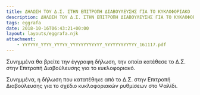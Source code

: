 ```yaml
---
title: ΔΗΛΩΣΗ ΤΟΥ Δ.Σ. ΣΤΗΝ ΕΠΙΤΡΟΠΗ ΔΙΑΒΟΥΛΕΥΣΗΣ ΓΙΑ ΤΟ ΚΥΚΛΟΦΟΡΙΑΚΟ
description: ΔΗΛΩΣΗ ΤΟΥ Δ.Σ. ΣΤΗΝ ΕΠΙΤΡΟΠΗ ΔΙΑΒΟΥΛΕΥΣΗΣ ΓΙΑ ΤΟ ΚΥΚΛΟΦΟΡΙΑΚΟ
tags: eggrafa
date: 2018-10-16T06:43:21+00:00
layout: layouts/eggrafa.njk
attachment:
    - YYYYYY_YYYY_YYYYY_YYYYYYYYYYYY_YYYYYYYYYYYY_161117.pdf
---
```

Συνημμένα θα βρείτε την έγγραφη δήλωση, την οποία κατέθεσε το Δ.Σ. στην Επιτροπή Διαβούλευσης για το κυκλοφοριακό.
<!-- excerpt -->
Συνημμένα, η δήλωση που κατατέθηκε από το Δ.Σ. στην Επιτροπή Διαβούλευσης για το σχέδιο κυκλοφοριακών ρυθμίσεων στο Ψαλίδι.
